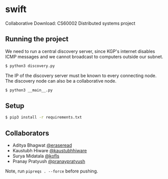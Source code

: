 # swift
Collaborative Download: CS60002 Distributed systems project

## Running the project

We need to run a central discovery server, since KGP's internet disables ICMP messages and we cannot broadcast to computers outside our subnet.

```bash
$ python3 discovery.py
```

The IP of the discovery server must be known to every connecting node. The discovery node can also be a collaborative node.


```bash
$ python3 __main__.py
```

## Setup

```bash
$ pip3 install -r requirements.txt
```

## Collaborators

* Aditya Bhagwat [@eraseread](https://github.com/eraseread)
* Kaustubh Hiware [@kaustubhhiware](https://github.com/kaustubhhiware)
* Surya Midatala [@kofls](https://github.com/kofls)
* Pranay Pratyush [@pranaypratyush](https://github.com/pranaypratyush)

Note, run `pipreqs . --force` before pushing.